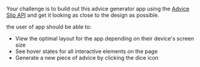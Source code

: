 Your challenge is to build out this advice generator app using the [Advice Slip API](https://api.adviceslip.com) and get it looking as close to the design as possible.

the user of app should be able to:

- View the optimal layout for the app depending on their device's screen size
- See hover states for all interactive elements on the page
- Generate a new piece of advice by clicking the dice icon

